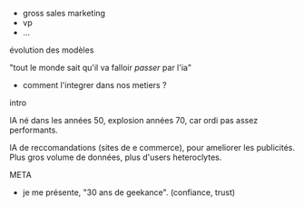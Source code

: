 * gross sales marketing
* vp
* ...

évolution des modèles

"tout le monde sait qu'il va falloir *passer* par l'ia"
* comment l'integrer dans nos metiers ?

intro

IA né dans les années 50, explosion années 70, car ordi pas assez performants. 

IA de reccomandations (sites de e commerce), pour ameliorer les publicités. Plus gros volume de données, plus d'users heteroclytes.


META
* je me présente, "30 ans de geekance". (confiance, trust)
